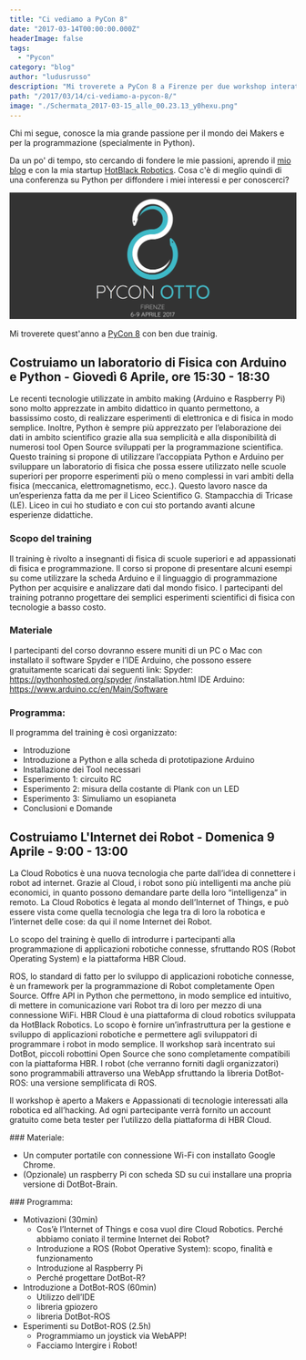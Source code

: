 ```yaml
---
title: "Ci vediamo a PyCon 8"
date: "2017-03-14T00:00:00.000Z"
headerImage: false
tags:
  - "Pycon"
category: "blog"
author: "ludusrusso"
description: "Mi troverete a PyCon 8 a Firenze per due workshop interattivi tra il 6 e il 9 Aprile"
path: "/2017/03/14/ci-vediamo-a-pycon-8/"
image: "./Schermata_2017-03-15_alle_00.23.13_y0hexu.png"
---
```


Chi mi segue, conosce la mia grande passione per il mondo dei Makers e per la programmazione (specialmente in Python).

Da un po' di tempo, sto cercando di fondere le mie passioni, aprendo il [mio blog](https://www.ludusrusso.dev/) e con la mia startup [HotBlack Robotics](http://www.hotblackrobotics.com/).
Cosa c'è di meglio quindi di una conferenza su Python per diffondere i miei interessi e per conoscerci?

![PyCon 8](./Schermata_2017-03-15_alle_00.23.13_y0hexu.png)

Mi troverete quest'anno a [PyCon 8](http://www.pycon.it) con ben due trainig.

## Costruiamo un laboratorio di Fisica con Arduino e Python - Giovedì 6 Aprile, ore 15:30 - 18:30

Le recenti tecnologie utilizzate in ambito making (Arduino e Raspberry Pi) sono molto apprezzate in ambito didattico in quanto permettono, a bassissimo costo, di realizzare esperimenti di elettronica e di fisica in modo semplice. Inoltre, Python è sempre più apprezzato per l’elaborazione dei dati in ambito scientifico grazie alla sua semplicità e alla disponibilità di numerosi tool Open Source sviluppati per la programmazione scientifica.
Questo training si propone di utilizzare l’accoppiata Python e Arduino per sviluppare un laboratorio di fisica che possa essere utilizzato nelle scuole superiori per proporre esperimenti più o meno complessi in vari ambiti della fisica (meccanica, elettromagnetismo, ecc.). Questo lavoro nasce da un’esperienza fatta da me per il Liceo Scientifico G. Stampacchia di Tricase (LE). Liceo in cui ho studiato e con cui sto portando avanti alcune esperienze didattiche.

### Scopo del training

Il training è rivolto a insegnanti di fisica di scuole superiori e ad appassionati di fisica e programmazione. Il corso si propone di presentare alcuni esempi su come utilizzare la scheda Arduino e il linguaggio di programmazione Python per acquisire e analizzare dati dal mondo fisico. I partecipanti del training potranno progettare dei semplici esperimenti scientifici di fisica con tecnologie a basso costo.

### Materiale

I partecipanti del corso dovranno essere muniti di un PC o Mac con installato il software Spyder e l’IDE Arduino, che possono essere gratuitamente scaricati dai seguenti link:
Spyder: https://pythonhosted.org/spyder /installation.html
IDE Arduino: https://www.arduino.cc/en/Main/Software

### Programma:

Il programma del training è così organizzato:

- Introduzione
- Introduzione a Python e alla scheda di prototipazione Arduino
- Installazione dei Tool necessari
- Esperimento 1: circuito RC
- Esperimento 2: misura della costante di Plank con un LED
- Esperimento 3: Simuliamo un esopianeta
- Conclusioni e Domande

## Costruiamo L'Internet dei Robot - Domenica 9 Aprile - 9:00 - 13:00

La Cloud Robotics è una nuova tecnologia che parte dall’idea di connettere i robot ad internet. Grazie al Cloud, i robot sono più intelligenti ma anche più economici, in quanto possono demandare parte della loro “intelligenza” in remoto. La Cloud Robotics è legata al mondo dell’Internet of Things, e può essere vista come quella tecnologia che lega tra di loro la robotica e l’internet delle cose: da qui il nome Internet dei Robot.

Lo scopo del training è quello di introdurre i partecipanti alla programmazione di applicazioni robotiche connesse, sfruttando ROS (Robot Operating System) e la piattaforma HBR Cloud.

ROS, lo standard di fatto per lo sviluppo di applicazioni robotiche connesse, è un framework per la programmazione di Robot completamente Open Source. Offre API in Python che permettono, in modo semplice ed intuitivo, di mettere in comunicazione vari Robot tra di loro per mezzo di una connessione WiFi.
HBR Cloud è una piattaforma di cloud robotics sviluppata da HotBlack Robotics. Lo scopo è fornire un’infrastruttura per la gestione e sviluppo di applicazioni robotiche e permettere agli sviluppatori di programmare i robot in modo semplice.
Il workshop sarà incentrato sui DotBot, piccoli robottini Open Source che sono completamente compatibili con la piattaforma HBR. I robot (che verranno forniti dagli organizzatori) sono programmabili attraverso una WebApp sfruttando la libreria DotBot-ROS: una versione semplificata di ROS.

Il workshop è aperto a Makers e Appassionati di tecnologie interessati alla robotica ed all’hacking. Ad ogni partecipante verrà fornito un account gratuito come beta tester per l’utilizzo della piattaforma di HBR Cloud.

### Materiale:

- Un computer portatile con connessione Wi-Fi con installato Google Chrome.
- (Opzionale) un raspberry Pi con scheda SD su cui installare una propria versione di DotBot-Brain.

### Programma:

- Motivazioni (30min)
  - Cos’è l’Internet of Things e cosa vuol dire Cloud Robotics. Perché abbiamo coniato il termine Internet dei Robot?
  - Introduzione a ROS (Robot Operative System): scopo, finalità e funzionamento
  - Introduzione al Raspberry Pi
  - Perché progettare DotBot-R?
- Introduzione a DotBot-ROS (60min)
  - Utilizzo dell’IDE
  - libreria gpiozero
  - libreria DotBot-ROS
- Esperimenti su DotBot-ROS (2.5h)
  - Programmiamo un joystick via WebAPP!
  - Facciamo Intergire i Robot!
